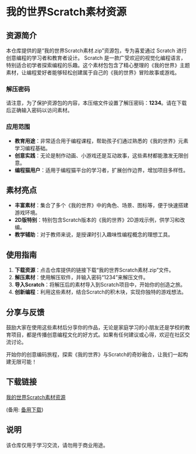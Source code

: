 # 我的世界Scratch素材资源

## 资源简介

本仓库提供的是“我的世界Scratch素材.zip”资源包，专为喜爱通过 Scratch 进行创意编程的学习者和教育者设计。 Scratch 是一款广受欢迎的视觉化编程语言，特别适合初学者探索编程的乐趣。这个素材包包含了精心整理的《我的世界》主题素材，让编程爱好者能够轻松创建属于自己的《我的世界》冒险故事或游戏。

### 解压密码
请注意，为了保护资源包的内容，本压缩文件设置了解压密码：**1234**。请在下载后正确输入密码以访问素材。

### 应用范围
- **教育用途**：非常适合用于编程课程，帮助孩子们通过熟悉的《我的世界》元素学习编程基础。
- **创意实践**：无论是制作动画、小游戏还是互动故事，这些素材都能激发无限创意。
- **编程猫用户**：适用于编程猫平台的学习者，扩展创作边界，增加项目多样性。

## 素材亮点
- **丰富素材**：集合了多个《我的世界》中的角色、场景、图标等，便于快速搭建游戏环境。
- **2D版特别**：特别包含Scratch版本的《我的世界》2D游戏示例，供学习和改编。
- **教学辅助**：对于教师来说，是授课时引入趣味性编程概念的理想工具。

## 使用指南
1. **下载资源**：点击仓库提供的链接下载“我的世界Scratch素材.zip”文件。
2. **解压素材**：使用解压软件，并输入密码“1234”来解压文件。
3. **导入Scratch**：将解压后的素材导入到Scratch项目中，开始你的创造之旅。
4. **创新编程**：利用这些素材，结合Scratch的积木块，实现你独特的游戏想法。

## 分享与反馈
鼓励大家在使用这些素材后分享你的作品，无论是家庭学习的小朋友还是学校的教育项目，都是传播创意编程文化的好方式。如果有任何建议或心得，欢迎在社区交流讨论。

开始你的创意编码旅程，探索《我的世界》与Scratch的奇妙融合，让我们一起构建无限可能！

## 下载链接
[我的世界Scratch素材资源](https://pan.quark.cn/s/c7da312762d3) 

(备用: [备用下载](https://pan.baidu.com/s/1DPwTdWoSm46TCqxslc3UwA?pwd=1234))

## 说明

该仓库仅用于学习交流，请勿用于商业用途。

